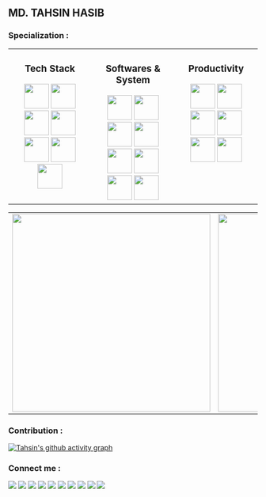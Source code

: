 ## MD. TAHSIN HASIB

### Specialization :
<table><tr><td valign="top" width="33%">

  ### <p align="center">Tech Stack</p> 
<div align="center">  
  <img src="https://img.icons8.com/color/256/c-programming.png" height="50" />  
  <img src="https://img.icons8.com/color/256/c-plus-plus-logo.png" height="50" />  
  <img src="https://img.icons8.com/color/256/java-coffee-cup-logo.png" height="50" />  
  <img src="https://img.icons8.com/color/256/html-5--v1.png" height="50" />  
  <img src="https://img.icons8.com/?size=512&id=21278&format=png" height="50" />   
  <img src="https://img.icons8.com/color/256/mysql-logo.png" height="50" />  
  <img src="https://img.icons8.com/color/256/c-sharp-logo-2.png" height="50" />  
</div></td><td valign="top" width="33%">

  ### <p align="center">Softwares & System</p>
<div align="center">  
  <img height="50" src = "https://img.icons8.com/color/256/visual-studio-code-2019.png">
  <img height="50" src = "https://img.icons8.com/fluency/256/visual-studio.png">
  <img height="50" src = "https://img.icons8.com/fluency/256/sublime-text.png">
  <img height="50" src = "https://img.icons8.com/color/256/code-blocks.png"> 
  <img height="50" src = "https://img.icons8.com/color/256/microsoft-sql-server.png">
  <img height="50" src = "https://img.icons8.com/color/256/git.png"> 
  <img height="50" src = "https://img.icons8.com/?size=512&id=108792&format=png"> 
  <img height="50" src = "https://img.icons8.com/?size=512&id=63208&format=png">
</div>
  </td><td valign="top" width="33%">
  
  ### <p align="center">Productivity</p>  
<div align="center">  
  <img height="50" src = "https://img.icons8.com/color/256/ms-word.png">
  <img height="50" src = "https://img.icons8.com/color/256/ms-powerpoint--v1.png">
  <img height="50" src = "https://img.icons8.com/color/256/ms-excel.png">
  <img height="50" src = "https://img.icons8.com/fluency/256/microsoft-teams-2019.png">
  <img height="50" src = "https://img.icons8.com/color/256/adobe-photoshop--v1.png">
  <img height="50" src = "https://img.icons8.com/fluency/256/obs-studio.png"> 
</div>
  </td></tr></table>  
  
<table><tr><td valign="top" width="33%">

   
<div align="center">  
  <img src = "https://github-readme-stats.vercel.app/api/top-langs/?username=tahsinhasib&show_icons=true&theme=github_dark&count_private=true&hide_border=true&layout=compact&langs_count=15&hide=plsql" width = "400px"> 
</div></td><td valign="top" width="33%">

<div align="center">
  <a href = "https://codeforces.com/profile/tahsinhasib"><img src = "https://codeforces-readme-stats.vercel.app/api/card?username=tahsinhasib&theme=github_dark" width = "400px"></a>
</div>
  </td><td valign="top" width="33%">
    
<div align="center">  
  <img src = "https://leetcard.jacoblin.cool/tahsinhasib?ext=heatmap" width = "400px">
</div>
  </td></tr></table>  

### Contribution :
[![Tahsin's github activity graph](https://github-readme-activity-graph.vercel.app/graph?username=tahsinhasib&theme=react-dark&count_private=true&area=true&hide_border=false)](https://github.com/tahsinhasib/github-readme-activity-graph)


### Connect me :
<a href = "https://facebook.com/tahsin.hasib.30/"><img src ="https://img.shields.io/badge/Facebook-1877F2?style=for-the-badge&logo=facebook&logoColor=white"/></a>
<a href = "https://www.instagram.com/tahsinhasib_/"><img src ="https://img.shields.io/badge/Instagram-E4405F?style=for-the-badge&logo=instagram&logoColor=white"/></a>
<a href = "https://www.linkedin.com/in/tahsinhasib/"><img src ="https://img.shields.io/badge/LinkedIn-0077B5?style=for-the-badge&logo=linkedin&logoColor=white"/></a>
<a href = "https:https://twitter.com/tahsinhasib_152"><img src ="https://img.shields.io/badge/Twitter-1DA1F2?style=for-the-badge&logo=twitter&logoColor=white"/></a>
<a href = "https://www.twitch.tv/tahsinhasib"><img src ="https://img.shields.io/badge/Twitch-9146FF?style=for-the-badge&logo=twitch&logoColor=white"/></a>
<img src = "https://img.shields.io/badge/Discord-7289DA?style=for-the-badge&logo=discord&logoColor=white"/>
<a href = "https://www.hackerrank.com/tahsinhasib"><img src = "https://img.shields.io/badge/-Hackerrank-2EC866?style=for-the-badge&logo=HackerRank&logoColor=white"/></a>
<a href = "https://codeforces.com/profile/tahsinhasib"><img src = "https://img.shields.io/badge/Codeforces-445f9d?style=for-the-badge&logo=Codeforces&logoColor=white"/></a>
<a href = "https://stackoverflow.com/users/21026575/tahsin-hasib"><img src = "https://img.shields.io/badge/Stack_Overflow-FE7A16?style=for-the-badge&logo=stack-overflow&logoColor=white"/></a>
<a href = "https://auth.geeksforgeeks.org/user/tahsinhasib"><img src = "https://img.shields.io/badge/GeeksforGeeks-298D46?style=for-the-badge&logo=geeksforgeeks&logoColor=white"/></a>


